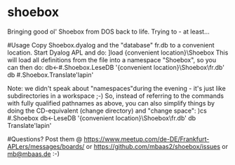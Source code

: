 # shoebox
Bringing good ol' Shoebox from DOS back to life. Trying to - at least...

#Usage 
Copy Shoebox.dyalog and the "database" fr.db to a convenient location.
Start Dyalog APL and do:
    ]load {convenient location}\Shoebox 
This will load all definitions from the file into a namespace "Shoebox",
so you can then do:
    db←#.Shoebox.LeseDB '{convenient location}\Shoebox\fr.db'
    db #.Shoebox.Translate'lapin'
    
Note: we didn't speak about "namespaces"during the evening - it's just like subdirectories in a workspace ;-)
So, instead of referring to the commands with fully qualified pathnames 
as above, you can also simplify things by doing the CD-equivalent (change directory) 
and "change space":
    )cs #.Shoebox
    db←LeseDB '{convenient location}\Shoebox\fr.db'
    db Translate'lapin'
    
#Questions?
Post them @ https://www.meetup.com/de-DE/Frankfurt-APLers/messages/boards/
or https://github.com/mbaas2/shoebox/issues
or mb@mbaas.de  :-)
     